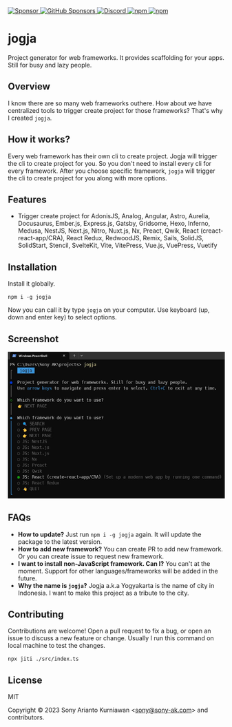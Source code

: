 <a href="https://paypal.me/sonyarianto" target="_blank">
 <img alt="Sponsor" src="https://img.shields.io/badge/donate-Paypal-fd8200.svg" />
</a>
<a href="https://github.com/sponsors/sonyarianto" target="_blank">
  <img alt="GitHub Sponsors" src="https://img.shields.io/github/sponsors/sonyarianto">
</a>
<a href="https://discord.com/channels/1083266930896535562/1091698747907518554" target="_blank">
  <img alt="Discord" src="https://img.shields.io/discord/1083266930896535562">
</a>
<a href="https://www.npmjs.com/package/jogja" target="_blank">
 <img alt="npm" src="https://img.shields.io/npm/dt/jogja">
</a>
<a href="https://www.npmjs.com/package/jogja" target="_blank">
 <img alt="npm" src="https://img.shields.io/npm/v/jogja">
</a>

# jogja

Project generator for web frameworks. It provides scaffolding for your apps. Still for busy and lazy people.

## Overview

I know there are so many web frameworks outhere. How about we have centralized tools to trigger create project for those frameworks? That's why I created `jogja`.

## How it works?

Every web framework has their own cli to create project. Jogja will trigger the cli to create project for you. So you don't need to install every cli for every framework. After you choose specific framework, `jogja` will trigger the cli to create project for you along with more options.

## Features

- Trigger create project for AdonisJS, Analog, Angular, Astro, Aurelia, Docusaurus, Ember.js, Express.js, Gatsby, Gridsome, Hexo, Inferno, Medusa, NestJS, Next.js, Nitro, Nuxt.js, Nx, Preact, Qwik, React (creact-react-app/CRA), React Redux, RedwoodJS, Remix, Sails, SolidJS, SolidStart, Stencil, SvelteKit, Vite, VitePress, Vue.js, VuePress, Vuetify

## Installation

Install it globally.

```
npm i -g jogja
```

Now you can call it by type `jogja` on your computer. Use keyboard (up, down and enter key) to select options.

## Screenshot

![Jogja](https://github.com/sonyarianto/jogja/blob/main/jogja-0.2.7.jpg?raw=true)

## FAQs

- **How to update?** Just run `npm i -g jogja` again. It will update the package to the latest version.
- **How to add new framework?** You can create PR to add new framework. Or you can create issue to request new framework.
- **I want to install non-JavaScript framework. Can I?** You can't at the moment. Support for other languages/frameworks will be added in the future.
- **Why the name is `jogja`?** Jogja a.k.a Yogyakarta is the name of city in Indonesia. I want to make this project as a tribute to the city.

## Contributing

Contributions are welcome! Open a pull request to fix a bug, or open an issue to discuss a new feature or change. Usually I run this command on local machine to test the changes.

```
npx jiti ./src/index.ts
```

## License

MIT

Copyright &copy; 2023 Sony Arianto Kurniawan <<sony@sony-ak.com>> and contributors.
